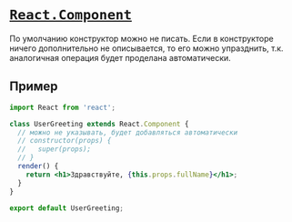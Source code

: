 # [`React.Component`](../index.md)

По умолчанию конструктор можно не писать. Если в конструкторе ничего дополнительно не описывается, то его можно упразднить, т.к. аналогичная операция будет проделана автоматически.

## Пример

```jsx
import React from 'react';

class UserGreeting extends React.Component {
  // можно не указывать, будет добавляться автоматически
  // constructor(props) {
  //   super(props);
  // }
  render() {
    return <h1>Здравствуйте, {this.props.fullName}</h1>;
  }
}

export default UserGreeting;
```
